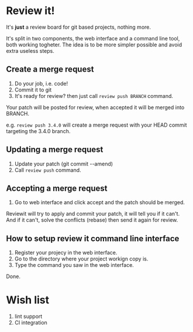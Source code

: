 # Review it!

It's **just** a review board for git based projects, nothing more.

It's split in two components, the web interface and a command line tool, both working togheter. The idea is to be more simpler possible and avoid extra useless steps.

## Create a merge request

1. Do your job, i.e. code!
2. Commit it to git
3. It's ready for review? then just call `review push BRANCH` command.

Your patch will be posted for review, when accepted it will be merged into BRANCH.

e.g. `review push 3.4.0` will create a merge request with your HEAD commit targeting the 3.4.0 branch.

## Updating a merge request

1. Update your patch (git commit --amend)
2. Call `review push` command.

## Accepting a merge request

1. Go to web interface and click accept and the patch should be merged.

Reviewit will try to apply and commit your patch, it will tell you if it can't. And if it can't, solve the conflicts (rebase) then send it again for review.

## How to setup review it command line interface

1. Register your projecy in the web interface.
2. Go to the directory where your project workign copy is.
3. Type the command you saw in the web interface.

Done.

# Wish list

1. lint support
2. CI integration
